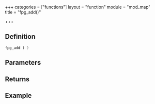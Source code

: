 +++
categories = ["functions"]
layout = "function"
module = "mod_map"
title = "fpg_add()"

+++

## Definition

    fpg_add ( )

## Parameters

## Returns

## Example
